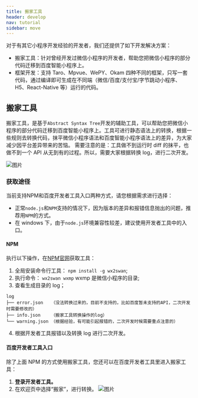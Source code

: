 ```yaml
---
title: 搬家工具
header: develop
nav: tutorial
sidebar: move
---
```



对于有其它小程序开发经验的开发者，我们还提供了如下开发解决方案：
* 搬家工具：针对曾经开发过微信小程序的开发者，帮助您把微信小程序的部分代码迁移到百度智能小程序上。
* 框架开发：支持 Taro、Mpvue、WePY、Okam 四种不同的框架，只写一套代码，通过编译即可生成在不同端（微信/百度/支付宝/字节跳动小程序、H5、React-Native 等）运行的代码。




## 搬家工具


搬家工具，是基于`Abstract Syntax Tree`开发的辅助工具，可以帮助您把微信小程序的部分代码迁移到百度智能小程序上。工具可进行静态语法上的转换，根据一些规则去转换代码，抹平微信小程序语法和百度智能小程序语法上的差异，为大家减少因平台差异带来的苦恼。
需要注意的是：工具做不到运行时 diff 的抹平，也做不到一个 API 从无到有的过程。所以，需要大家根据转换 log，进行二次开发。

![图片](../../../img/tool/move_demo.gif)

### 获取途径
当前支持NPM和百度开发者工具入口两种方式，请您根据需求进行选择：

* 正常`node.js`和`NPM`支持的情况下，因为版本的差异和报错信息抛出的问题，推荐用`NPM`的方式。
* 在 windows 下，由于`node.js`环境兼容性较差，建议使用开发者工具中的入口。

#### NPM
执行以下操作，在[NPM官网](https://www.npmjs.com/package/wx2swan)获取工具：
1. 全局安装命令行工具： `npm install -g wx2swan`;
2. 执行命令： `wx2swan wxmp`  wxmp 是微信小程序的目录;
3. 查看生成目录的 log；

```
log
├── error.json   （没法转换过来的，目前不支持的，比如百度暂未支持的API，二次开发时需要修改的）
├── info.json    （搬家工具转换操作的log）
└── warning.json （根据经验，有可能引起报错的，二次开发时候需要重点注意的）

```
4. 根据开发者工具报错以及转换 log 进行二次开发。

#### 百度开发者工具入口
除了上面 NPM 的方式使用搬家工具，您还可以在百度开发者工具里进入搬家工具：
1. **登录开发者工具。**
2. 在欢迎页中选择“搬家”，进行转换。
![图片](../../../img/tool/move.png)


